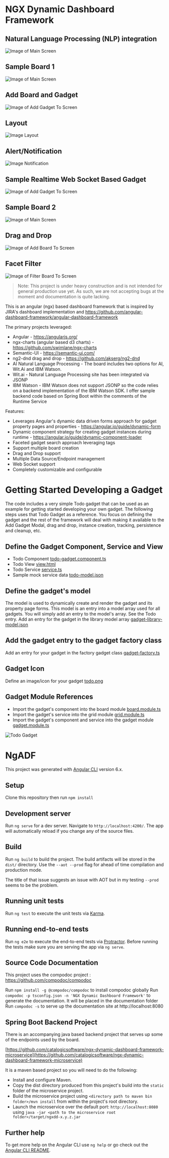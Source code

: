 
# NGX Dynamic Dashboard Framework

## Natural Language Processing (NLP) integration
![Image of Main Screen](https://github.com/catalogicsoftware/Angular-2-Dashboard-Framework/blob/master/src/assets/documentation/gifs/nlp.gif)

## Sample Board 1
![Image of Main Screen](https://github.com/catalogicsoftware/Angular-2-Dashboard-Framework/blob/master/src/assets/documentation/images/sb1.png)

## Add Board and Gadget 
![Image of Add Gadget To Screen](https://github.com/catalogicsoftware/Angular-2-Dashboard-Framework/blob/master/src/assets/documentation/gifs/add.gif)

## Layout
![Image Layout](https://github.com/catalogicsoftware/Angular-2-Dashboard-Framework/blob/master/src/assets/documentation/gifs/layout.gif)

## Alert/Notification
![Image Notification](https://github.com/catalogicsoftware/Angular-2-Dashboard-Framework/blob/master/src/assets/documentation/gifs/notification.gif)

## Sample Realtime Web Socket Based Gadget
![Image of Add Gadget To Screen](https://github.com/catalogicsoftware/Angular-2-Dashboard-Framework/blob/master/src/assets/documentation/gifs/websocket-realtime.gif)

## Sample Board 2
![Image of Main Screen](https://github.com/catalogicsoftware/Angular-2-Dashboard-Framework/blob/master/src/assets/documentation/images/sb2.png)

## Drag and Drop
![Image of Add Board To Screen](https://github.com/catalogicsoftware/Angular-2-Dashboard-Framework/blob/master/src/assets/documentation/gifs/drag-drop.gif)

## Facet Filter
![Image of Filter Board To Screen](https://github.com/catalogicsoftware/Angular-2-Dashboard-Framework/blob/master/src/assets/documentation/gifs/filter.gif)



> Note: This project is under heavy construction and is not intended for general production use yet. As such, we are not accepting bugs at the moment and documentation is quite lacking.

This is an angular (ngx) based dashboard framework that is inspired by JIRA's dashboard implementation and https://github.com/angular-dashboard-framework/angular-dashboard-framework

The primary projects leveraged:
* Angular  - https://angularjs.org/
* ngx-charts (angular based d3 charts) - https://github.com/swimlane/ngx-charts
* Semantic-UI - https://semantic-ui.com/
* ng2-dnd drag and drop - https://github.com/akserg/ng2-dnd
* AI Natural Language Processing - The board includes two options for AI, Wit.Ai and IBM Watson.
* Wit.ai - Natural Language Processing site has been integrated via JSONP
* IBM Watson - IBM Watson does not support JSONP so the code relies on a backend implementation of the IBM Watson SDK.
I offer sample backend code based on Spring Boot within the comments of the Runtime Service

Features:
* Leverages Angular's dynamic data driven forms approach for gadget property pages and properties - https://angular.io/guide/dynamic-form
* Dynamic component strategy for creating gadget instances during runtime - https://angular.io/guide/dynamic-component-loader
* Faceted gadget search approach leveraging tags
* Support multiple board creation
* Drag and Drop support
* Multiple Data Source/Endpoint management
* Web Socket support
* Completely customizable and configurable

# Getting Started Developing a Gadget

The code includes a very simple Todo gadget that can be used as an example for getting started developing your own gadget. The following steps uses that Todo Gadget as a reference. You focus on defining the gadget and the rest of the framework will deal with making it available to the Add Gadget Modal, drag and drop, instance creation, tracking, persistence and cleanup, etc.

## Define the Gadget Component, Service and View

* Todo Component  [todo-gadget.component.ts](https://github.com/catalogicsoftware/ngx-dynamic-dashboard-framework/blob/master/src/app/gadgets/todo/todo-gadget.component.ts)
* Todo View [view.html](https://github.com/catalogicsoftware/ngx-dynamic-dashboard-framework/blob/master/src/app/gadgets/todo/view.html)
* Todo Service [service.ts](https://github.com/catalogicsoftware/ngx-dynamic-dashboard-framework/blob/master/src/app/gadgets/todo/service.ts)
* Sample mock service data [todo-model.json](https://github.com/catalogicsoftware/ngx-dynamic-dashboard-framework/blob/master/src/assets/api/todo-model.json)

## Define the gadget's model

The model is used to dynamically create and render the gadget and its property page forms. This model is an entry into a model array used for all gadgets. You will simply add an entry to the model's array. See the Todo entry.
Add an entry for the gadget in the library model array [gadget-library-model.json](https://github.com/catalogicsoftware/ngx-dynamic-dashboard-framework/blob/master/src/assets/api/gadget-library-model.json)

## Add the gadget entry to the gadget factory class

Add an entry for your gadget in the factory gadget class [gadget-factory.ts](https://github.com/catalogicsoftware/ngx-dynamic-dashboard-framework/blob/master/src/app/add-gadget/gadget-factory.ts)

## Gadget Icon

Define an image/icon for your gadget [todo.png](https://github.com/catalogicsoftware/ngx-dynamic-dashboard-framework/blob/master/src/assets/images/todo.png)

## Gadget Module References

* Import the gadget's component into the board module [board.module.ts](https://github.com/catalogicsoftware/ngx-dynamic-dashboard-framework/blob/master/src/app/board/board.module.ts)
* Import the gadget's service into the grid module [grid.module.ts](https://github.com/catalogicsoftware/ngx-dynamic-dashboard-framework/blob/master/src/app/grid/grid.module.ts)
* Import the gadget's component and service into the gadget module [gadget.module.ts](https://github.com/catalogicsoftware/ngx-dynamic-dashboard-framework/blob/master/src/app/gadgets/gadget.module.ts)

![Todo Gadget](https://github.com/catalogicsoftware/Angular-2-Dashboard-Framework/blob/master/src/assets/documentation/gifs/TodoGadget.gif)

# NgADF

This project was generated with [Angular CLI](https://github.com/angular/angular-cli) version 6.x.

## Setup

Clone this repository then run `npm install`

## Development server

Run `ng serve` for a dev server. Navigate to `http://localhost:4200/`. The app will automatically reload if you change any of the source files.


## Build

Run `ng build` to build the project. The build artifacts will be stored in the `dist/` directory. Use the `--aot --prod` flag for ahead of time compilation and production mode. 

The title of that issue suggests an issue with AOT but in my testing `--prod` seems to be the problem. 

## Running unit tests

Run `ng test` to execute the unit tests via [Karma](https://karma-runner.github.io).

## Running end-to-end tests

Run `ng e2e` to execute the end-to-end tests via [Protractor](http://www.protractortest.org/).
Before running the tests make sure you are serving the app via `ng serve`.

## Source Code Documentation

This project uses the compodoc project : https://github.com/compodoc/compodoc

Run `npm install -g @compodoc/compodoc` to install compodoc globally
Run `compodoc -p tsconfig.json -n 'NGX Dynamic Dashboard Framework'` to generate the documentation. It will be placed in the documentation folder
Run `compodoc -s` to serve up the documentation site at http://localhost:8080

## Spring Boot Backend Project

There is an accompanying java based backend project that serves up some of the endpoints used by the board.

[https://github.com/catalogicsoftware/ngx-dynamic-dashboard-framework-microservice](https://github.com/catalogicsoftware/ngx-dynamic-dashboard-framework-microservice)

It is a maven based project so you will need to do the following: 
* Install and configure Maven. 
* Copy the dist directory produced from this project's build into the 
`static` folder of the microservice project. 
* Build the microservice project using `<directory path to maven bin folder>/mvn install`  from within the project's root directory. 
* Launch the microservice over the default port: `http://localhost:8080` using `java -jar <path to the microservice root folder>/target/ngxdd-x.y.z.jar`


## Further help

To get more help on the Angular CLI use `ng help` or go check out the [Angular CLI README](https://github.com/angular/angular-cli/blob/master/README.md).

